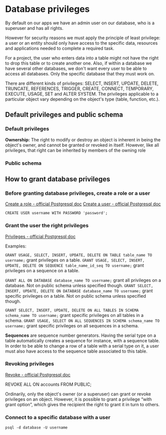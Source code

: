 # Database privileges

By default on our apps we have an admin user on our database, who is a superuser and has all rights.

However for security reasons we must apply the principle of least privilege: a user or an entity should only have access to the specific data, resources and applications needed to complete a required task.

For a project, the user who enters data into a table might not have the right to drop this table or to create another one.
Also, if within a database we have several other databases, we don't want every user to be able to access all databases. Only the specific database that they must work on.

There are different kinds of privileges: SELECT, INSERT, UPDATE, DELETE, TRUNCATE, REFERENCES, TRIGGER, CREATE, CONNECT, TEMPORARY, EXECUTE, USAGE, SET and ALTER SYSTEM. The privileges applicable to a particular object vary depending on the object's type (table, function, etc.).

## Default privileges and public schema

### Default privileges

**Ownership:**
The right to modify or destroy an object is inherent in being the object's owner, and cannot be granted or revoked in itself. However, like all privileges, that right can be inherited by members of the owning role

### Public schema

## How to grant database privileges

### Before granting database privileges, create a role or a user

[Create a role - official Postgresql doc](https://www.postgresql.org/docs/current/sql-createrole.html)
[Create a user - official Postgresql doc](https://www.postgresql.org/docs/8.0/sql-createuser.html)

`CREATE USER username WITH PASSWORD 'password';`

### Grant the user the right privileges

[Privileges - official Postgresql doc](https://www.postgresql.org/docs/current/ddl-priv.html)

Examples:

`GRANT USAGE, SELECT, INSERT, UPDATE, DELETE ON TABLE table_name TO username;` grant privileges on a table.
`GRANT USAGE, SELECT, INSERT, UPDATE, DELETE ON SEQUENCE table_name_id_seq TO username;` grant privileges on a sequence on a table.

`GRANT ALL ON DATABASE database_name TO username;` grant all privileges on a database. Not on public schema unless specified though.
`GRANT SELECT, INSERT, UPDATE, DELETE ON DATABASE database_name TO username;` grant specific privileges on a table. Not on public schema unless specified though.

`GRANT SELECT, INSERT, UPDATE, DELETE ON ALL TABLES IN SCHEMA schema_name TO username;` grant specific privileges on all tables in a schema.
`GRANT USAGE, SELECT ON ALL SEQUENCES IN SCHEMA schema_name TO username;` grant specific privileges on all sequences in a schema.

**Sequences** are sequence number generators. Having the serial type on a table automatically creates a sequence for instance, with a sequence table. In order to be able to change a row of a table with a serial type on it, a user must also have access to the sequence table associated to this table.

### Revoking privileges

[Revoke - official Postgresql doc](https://www.postgresql.org/docs/current/sql-revoke.html)

REVOKE ALL ON accounts FROM PUBLIC;

Ordinarily, only the object's owner (or a superuser) can grant or revoke privileges on an object. However, it is possible to grant a privilege “with grant option”, which gives the recipient the right to grant it in turn to others.

### Connect to a specific database with a user

`psql -d database -U username`
